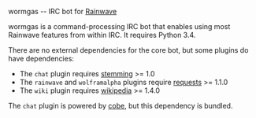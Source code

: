 wormgas -- IRC bot for [Rainwave][]

wormgas is a command-processing IRC bot that enables using most Rainwave
features from within IRC. It requires Python 3.4.

There are no external dependencies for the core bot, but some plugins do have
dependencies:

*   The `chat` plugin requires [stemming][] >= 1.0
*   The `rainwave` and `wolframalpha` plugins require [requests][] >= 1.1.0
*   The `wiki` plugin requires [wikipedia][] >= 1.4.0

The `chat` plugin is powered by [cobe][], but this dependency is bundled.

[rainwave]: http://rainwave.cc
[stemming]: http://pypi.python.org/pypi/stemming
[requests]: http://docs.python-requests.org/en/latest/
[wikipedia]: https://wikipedia.readthedocs.org/en/latest/
[cobe]: https://github.com/pteichman/cobe/
